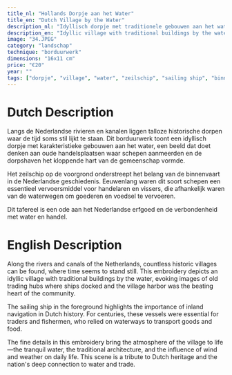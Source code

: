 ```yaml
---
title_nl: "Hollands Dorpje aan het Water"
title_en: "Dutch Village by the Water"
description_nl: "Idyllisch dorpje met traditionele gebouwen aan het water"
description_en: "Idyllic village with traditional buildings by the water"
image: "34.JPEG"
category: "landschap"
technique: "borduurwerk"
dimensions: "16x11 cm"
price: "€20"
year: ""
tags: ["dorpje", "village", "water", "zeilschip", "sailing ship", "binnenvaart", "inland navigation", "handel", "trade", "erfgoed", "heritage"]
---
```


# Dutch Description

Langs de Nederlandse rivieren en kanalen liggen talloze historische dorpen waar de tijd soms stil lijkt te staan. Dit borduurwerk toont een idyllisch dorpje met karakteristieke gebouwen aan het water, een beeld dat doet denken aan oude handelsplaatsen waar schepen aanmeerden en de dorpshaven het kloppende hart van de gemeenschap vormde.

Het zeilschip op de voorgrond onderstreept het belang van de binnenvaart in de Nederlandse geschiedenis. Eeuwenlang waren dit soort schepen een essentieel vervoersmiddel voor handelaren en vissers, die afhankelijk waren van de waterwegen om goederen en voedsel te vervoeren.

Dit tafereel is een ode aan het Nederlandse erfgoed en de verbondenheid met water en handel.

# English Description

Along the rivers and canals of the Netherlands, countless historic villages can be found, where time seems to stand still. This embroidery depicts an idyllic village with traditional buildings by the water, evoking images of old trading hubs where ships docked and the village harbor was the beating heart of the community.

The sailing ship in the foreground highlights the importance of inland navigation in Dutch history. For centuries, these vessels were essential for traders and fishermen, who relied on waterways to transport goods and food.

The fine details in this embroidery bring the atmosphere of the village to life—the tranquil water, the traditional architecture, and the influence of wind and weather on daily life. This scene is a tribute to Dutch heritage and the nation's deep connection to water and trade.
